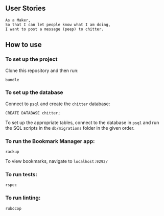 ## User Stories
```
As a Maker,
So that I can let people know what I am doing,
I want to post a message (peep) to chitter.

```

## How to use
### To set up the project
Clone this repository and then run:
```
bundle
```

### To set up the database

Connect to `psql` and create the `chitter` database:

```
CREATE DATABASE chitter;
```

To set up the appropriate tables, connect to the database in `psql` and run the SQL scripts in the `db/migrations` folder in the given order.

### To run the Bookmark Manager app:

```
rackup
```

To view bookmarks, navigate to `localhost:9292/`

### To run tests:
```
rspec
```
### To run linting:
```
rubocop
```